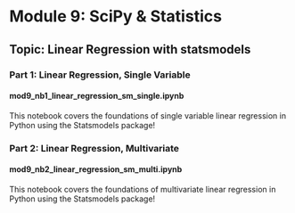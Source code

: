 # Module 9: SciPy & Statistics

## Topic: Linear Regression with statsmodels

### Part 1: Linear Regression, Single Variable

#### mod9_nb1_linear_regression_sm_single.ipynb

This notebook covers the foundations of single variable linear regression in Python using the Statsmodels package!

### Part 2: Linear Regression, Multivariate

#### mod9_nb2_linear_regression_sm_multi.ipynb

This notebook covers the foundations of multivariate linear regression in Python using the Statsmodels package!

